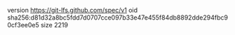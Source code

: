 version https://git-lfs.github.com/spec/v1
oid sha256:d81d32a8bc5fdd7d0707cce097b33e47e455f84db8892dde294fbc90cf3ee0e5
size 2219
